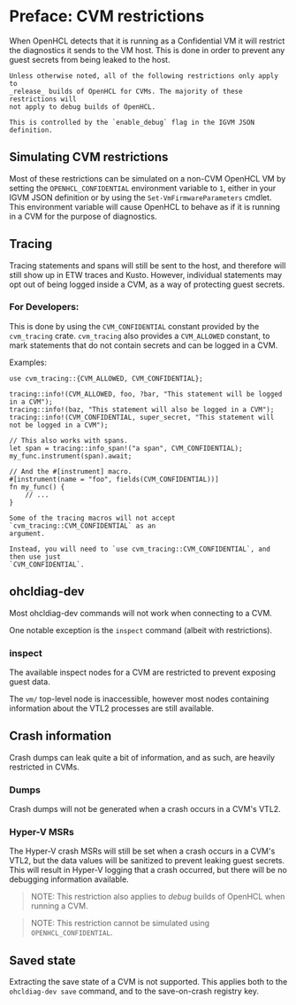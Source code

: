 # Preface: CVM restrictions

When OpenHCL detects that it is running as a Confidential VM it will restrict the diagnostics it
sends to the VM host. This is done in order to prevent any guest secrets from being leaked to the
host.

```admonish info
Unless otherwise noted, all of the following restrictions only apply to
_release_ builds of OpenHCL for CVMs. The majority of these restrictions will
not apply to debug builds of OpenHCL.

This is controlled by the `enable_debug` flag in the IGVM JSON definition.
```

## Simulating CVM restrictions

Most of these restrictions can be simulated on a non-CVM OpenHCL VM by setting the
`OPENHCL_CONFIDENTIAL` environment variable to `1`, either in your IGVM JSON definition or by
using the `Set-VmFirmwareParameters` cmdlet. This environment variable will cause OpenHCL to
behave as if it is running in a CVM for the purpose of diagnostics.

## Tracing

Tracing statements and spans will still be sent to the host, and therefore will still show up in
ETW traces and Kusto. However, individual statements may opt out of being logged inside a CVM, as a
way of protecting guest secrets.

### For Developers:

This is done by using the `CVM_CONFIDENTIAL` constant provided by the
`cvm_tracing` crate. `cvm_tracing` also provides a `CVM_ALLOWED` constant, to
mark statements that do not contain secrets and can be logged in a CVM.

Examples:

```rust,ignore
use cvm_tracing::{CVM_ALLOWED, CVM_CONFIDENTIAL};

tracing::info!(CVM_ALLOWED, foo, ?bar, "This statement will be logged in a CVM");
tracing::info!(baz, "This statement will also be logged in a CVM");
tracing::info!(CVM_CONFIDENTIAL, super_secret, "This statement will not be logged in a CVM");

// This also works with spans.
let span = tracing::info_span!("a span", CVM_CONFIDENTIAL);
my_func.instrument(span).await;

// And the #[instrument] macro.
#[instrument(name = "foo", fields(CVM_CONFIDENTIAL))]
fn my_func() {
    // ...
}
```

```admonish tip
Some of the tracing macros will not accept `cvm_tracing::CVM_CONFIDENTIAL` as an
argument.

Instead, you will need to `use cvm_tracing::CVM_CONFIDENTIAL`, and then use just
`CVM_CONFIDENTIAL`.
```

## ohcldiag-dev

Most ohcldiag-dev commands will not work when connecting to a CVM.

One notable exception is the `inspect` command (albeit with restrictions).

### inspect

The available inspect nodes for a CVM are restricted to prevent exposing guest data.

The `vm/` top-level node is inaccessible, however most nodes containing
information about the VTL2 processes are still available.

## Crash information

Crash dumps can leak quite a bit of information, and as such, are heavily
restricted in CVMs.

### Dumps

Crash dumps will not be generated when a crash occurs in a CVM's VTL2.

### Hyper-V MSRs

The Hyper-V crash MSRs will still be set when a crash occurs in a CVM's VTL2, but the data values
will be sanitized to prevent leaking guest secrets. This will result in Hyper-V logging that a
crash occurred, but there will be no debugging information available.

> NOTE: This restriction also applies to _debug_ builds of OpenHCL when running a CVM.

> NOTE: This restriction cannot be simulated using `OPENHCL_CONFIDENTIAL`.

## Saved state

Extracting the save state of a CVM is not supported. This applies both to the `ohcldiag-dev save` command,
and to the save-on-crash registry key.
